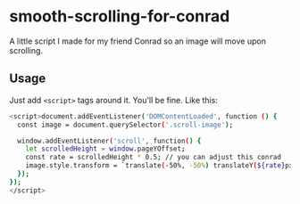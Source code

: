 # smooth-scrolling-for-conrad
A little script I made for my friend Conrad so an image will move upon scrolling.

## Usage

Just add `<script>` tags around it. You'll be fine. Like this: 

```bash
<script>document.addEventListener('DOMContentLoaded', function () {
  const image = document.querySelector('.scroll-image');

  window.addEventListener('scroll', function() {
    let scrolledHeight = window.pageYOffset;
    const rate = scrolledHeight * 0.5; // you can adjust this conrad
    image.style.transform = `translate(-50%, -50%) translateY(${rate}px)`;
  });
});
</script>
